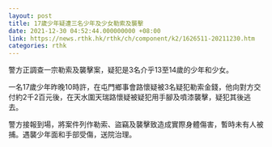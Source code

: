```yaml
---
layout: post
title: 17歲少年疑遭三名少年及少女勒索及襲擊
date: 2021-12-30 04:52:44.000000000 +08:00
link: https://news.rthk.hk/rthk/ch/component/k2/1626511-20211230.htm
categories: rthk
---
```


警方正調查一宗勒索及襲擊案，疑犯是3名介乎13至14歲的少年和少女。

一名17歲少年昨晚10時許，在屯門鄉事會路懷疑被3名疑犯勒索金錢，他向對方交付約2千2百元後，在天水圍天瑞路懷疑被疑犯用手腳及噴漆襲擊，疑犯其後逃去。

警方接報到場，將案件列作勒索、盜竊及襲擊致造成實際身體傷害，暫時未有人被捕。遇襲少年面和手部受傷，送院治理。
